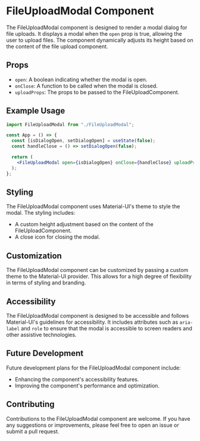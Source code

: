 # FileUploadModal Component

The FileUploadModal component is designed to render a modal dialog for file uploads. It displays a modal when the `open` prop is true, allowing the user to upload files. The component dynamically adjusts its height based on the content of the file upload component.

## Props

- `open`: A boolean indicating whether the modal is open.
- `onClose`: A function to be called when the modal is closed.
- `uploadProps`: The props to be passed to the FileUploadComponent.

## Example Usage

```jsx
import FileUploadModal from "./FileUploadModal";

const App = () => {
  const [isDialogOpen, setDialogOpen] = useState(false);
  const handleClose = () => setDialogOpen(false);

  return (
    <FileUploadModal open={isDialogOpen} onClose={handleClose} uploadProps={/* your upload props here */} />
  );
};
```

## Styling

The FileUploadModal component uses Material-UI's theme to style the modal. The styling includes:

- A custom height adjustment based on the content of the FileUploadComponent.
- A close icon for closing the modal.

## Customization

The FileUploadModal component can be customized by passing a custom theme to the Material-UI provider. This allows for a high degree of flexibility in terms of styling and branding.

## Accessibility

The FileUploadModal component is designed to be accessible and follows Material-UI's guidelines for accessibility. It includes attributes such as `aria-label` and `role` to ensure that the modal is accessible to screen readers and other assistive technologies.

## Future Development

Future development plans for the FileUploadModal component include:

- Enhancing the component's accessibility features.
- Improving the component's performance and optimization.

## Contributing

Contributions to the FileUploadModal component are welcome. If you have any suggestions or improvements, please feel free to open an issue or submit a pull request.
